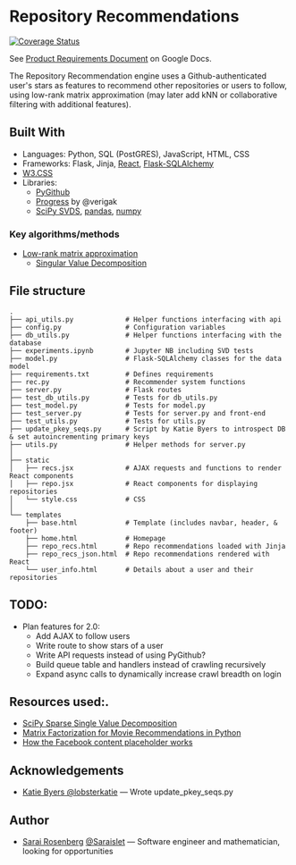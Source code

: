 # Repository Recommendations

[![Coverage Status](https://coveralls.io/repos/github/Saraislet/repo-recs/badge.svg?branch=master)](https://coveralls.io/github/Saraislet/repo-recs?branch=master)

See [Product Requirements Document](https://docs.google.com/document/d/1Y0B8MoOj3lp8YS9QbsYC92vsY3Bjg_gF1gXMOUPOnRw) on Google Docs.

The Repository Recommendation engine uses a Github-authenticated user's stars as features to recommend other repositories or users to follow, using low-rank matrix approximation (may later add kNN or collaborative filtering with additional features).

## Built With
* Languages: Python, SQL (PostGRES), JavaScript, HTML, CSS
* Frameworks: Flask, Jinja, [React](https://reactjs.org/), [Flask-SQLAlchemy](http://flask-sqlalchemy.pocoo.org/)
* [W3.CSS](https://www.w3schools.com/w3css/)
* Libraries:
  * [PyGithub](http://pygithub.readthedocs.io)
  * [Progress](https://github.com/verigak/progress/) by @verigak
  * [SciPy SVDS](https://docs.scipy.org/doc/scipy/reference/generated/scipy.sparse.linalg.svds.html), [pandas](https://pandas.pydata.org/), [numpy](http://www.numpy.org/)

### Key algorithms/methods
* [Low-rank matrix approximation](https://en.wikipedia.org/wiki/Low-rank_matrix_approximations)
  * [Singular Value Decomposition](https://en.wikipedia.org/wiki/Singular-value_decomposition)

## File structure

    .
    ├── api_utils.py             # Helper functions interfacing with api
    ├── config.py                # Configuration variables
    ├── db_utils.py              # Helper functions interfacing with the database
    ├── experiments.ipynb        # Jupyter NB including SVD tests
    ├── model.py                 # Flask-SQLAlchemy classes for the data model
    ├── requirements.txt         # Defines requirements
    ├── rec.py                   # Recommender system functions
    ├── server.py                # Flask routes
    ├── test_db_utils.py         # Tests for db_utils.py
    ├── test_model.py            # Tests for model.py
    ├── test_server.py           # Tests for server.py and front-end
    ├── test_utils.py            # Tests for utils.py
    ├── update_pkey_seqs.py      # Script by Katie Byers to introspect DB & set autoincrementing primary keys
    ├── utils.py                 # Helper methods for server.py
    │
    ├── static
    │   ├── recs.jsx             # AJAX requests and functions to render React components
    │   ├── repo.jsx             # React components for displaying repositories
    │   └── style.css            # CSS
    │
    └── templates
        ├── base.html            # Template (includes navbar, header, & footer)
        ├── home.html            # Homepage
        ├── repo_recs.html       # Repo recommendations loaded with Jinja
        ├── repo_recs_json.html  # Repo recommendations rendered with React 
        └── user_info.html       # Details about a user and their repositories

## TODO:
* Plan features for 2.0:
  * Add AJAX to follow users
  * Write route to show stars of a user
  * Write API requests instead of using PyGithub?
  * Build queue table and handlers instead of crawling recursively
  * Expand async calls to dynamically increase crawl breadth on login

## Resources used:.
* [SciPy Sparse Single Value Decomposition](http://scipy.github.io/devdocs/generated/scipy.sparse.linalg.svds.html#scipy.sparse.linalg.svds)
* [Matrix Factorization for Movie Recommendations in Python](https://beckernick.github.io/matrix-factorization-recommender/)
* [How the Facebook content placeholder works](https://cloudcannon.com/deconstructions/2014/11/15/facebook-content-placeholder-deconstruction.html)

## Acknowledgements
* [Katie Byers @lobsterkatie](https://github.com/lobsterkatie) — Wrote update_pkey_seqs.py

## Author
* [Sarai Rosenberg](https://sar.ai) [@Saraislet](https://github.com/Saraislet) — Software engineer and mathematician, looking for opportunities
